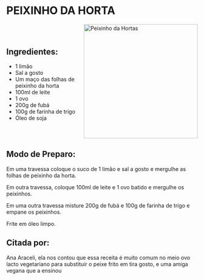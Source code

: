 # PEIXINHO DA HORTA

<div style="display: flex; align-items: center; justify-content: space-between;">

<div>

## Ingredientes:

- 1 limão
- Sal a gosto
- Um maço das folhas de peixinho da horta
- 100ml de leite
- 1 ovo
- 200g de fubá
- 100g de farinha de trigo
- Óleo de soja

</div>

<div>

<img src="/assets/peixe.jpeg" alt="Peixinho da Hortas" style="width: 300px; height: auto;">

</div>

</div>

## Modo de Preparo:

Em uma travessa coloque o suco de 1 limão e sal a gosto e mergulhe as folhas de peixinho da horta.

Em outra travessa, coloque 100ml de leite e 1 ovo batido e mergulhe os peixinhos.

Em uma outra travessa misture 200g de fubá e 100g de farinha de trigo e empane os peixinhos.

Frite em óleo limpo.

## Citada por:

Ana Araceli, ela nos contou que essa receita é muito comum no meio ovo lacto vegetariano para substituir o peixe frito em tira gosto, e uma amiga vegana que a ensinou
